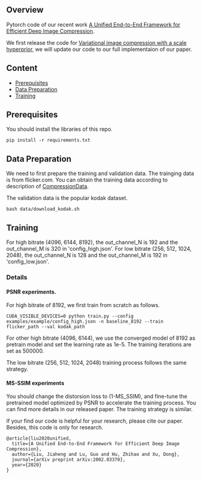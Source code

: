 
## Overview
Pytorch code of our recent work [A Unified End-to-End Framework for Efficient Deep Image Compression](https://arxiv.org/abs/2002.03370).

We first release the code for [Variational image compression with a scale hyperprior](https://arxiv.org/abs/1802.01436),
we will update our code to our full implementaion of our paper.


## Content

- [Prerequisites](#prerequisites)
- [Data Preparation](#data-preparation)
- [Training](#training)

## Prerequisites

You should install the libraries of this repo.

```
pip install -r requirements.txt
```

## Data Preparation

We need to first prepare the training and validation data.
The trainging data is from flicker.com.
You can obtain the training data according to description of [CompressionData](https://github.com/liujiaheng/CompressionData).

The validation data is the popular kodak dataset.
```
bash data/download_kodak.sh
```

## Training 

For high bitrate (4096, 6144, 8192), the out_channel_N is 192 and the out_channel_M is 320 in 'config_high.json'.
For low bitrate (256, 512, 1024, 2048), the out_channel_N is 128 and the out_channel_M is 192 in 'config_low.json'.

### Details

#### PSNR experiments.

For high bitrate of 8192, we first train from scratch as follows.

```
CUDA_VISIBLE_DEVICES=0 python train.py --config examples/example/config_high.json -n baseline_8192 --train flicker_path --val kodak_path
```
For other high bitrate (4096, 6144), we use the converged model of 8192 as pretrain model and set the learning rate as 1e-5.
The training iterations are set as 500000.

The low bitrate (256, 512, 1024, 2048) training process follows the same strategy.

#### MS-SSIM experiments

You should change the distorsion loss to (1-MS_SSIM), and fine-tune the pretrained model optimized by PSNR to accelerate the training process. 
You can find more details in our released paper. The training strategy is similar.

If your find our code is helpful for your research, please cite our paper.
Besides, this code is only for research.
```
@article{liu2020unified,
  title={A Unified End-to-End Framework for Efficient Deep Image Compression},
  author={Liu, Jiaheng and Lu, Guo and Hu, Zhihao and Xu, Dong},
  journal={arXiv preprint arXiv:2002.03370},
  year={2020}
}
```

